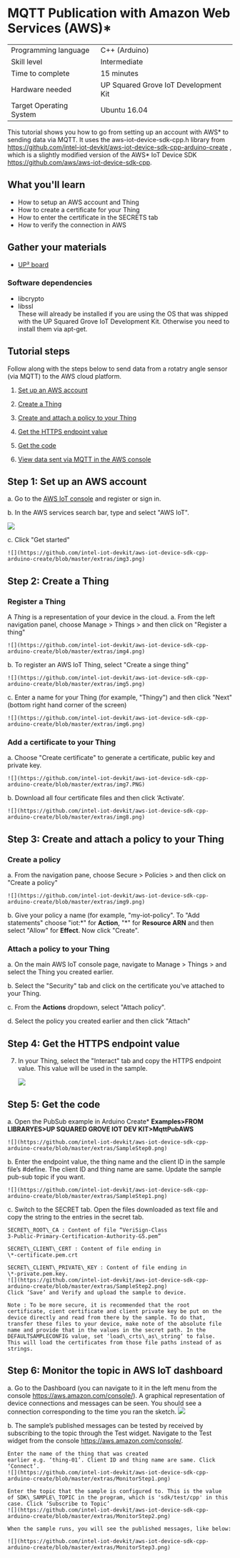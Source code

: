 # MQTT Publication with Amazon Web Services (AWS)\*
<table>
	<tr>
		<td>Programming language</td>
		<td>C++ (Arduino)</td>
	</tr>
	<tr>
		<td>Skill level</td>
		<td>Intermediate</td>
	</tr>
	<tr>
		<td>Time to complete</td>
		<td>15 minutes</td>
	</tr>
	<tr>
		<td>Hardware needed</td>
		<td>UP Squared Grove IoT Development Kit</td>
	</tr>
	<tr>
		<td>Target Operating System</td>
		<td>Ubuntu 16.04</td>
	</tr>
</table>

This tutorial shows you how to go from setting up an account with AWS\* to sending data via MQTT.  It uses the aws-iot-device-sdk-cpp.h library from https://github.com/intel-iot-devkit/aws-iot-device-sdk-cpp-arduino-create , which is a slightly modified version of the AWS\* IoT Device SDK https://github.com/aws/aws-iot-device-sdk-cpp.  

## What you'll learn
* How to setup an AWS account and Thing
* How to create a certificate for your Thing
* How to enter the certificate in the SECRETS tab 
* How to verify the connection in AWS

## Gather your materials
* [UP² board](http://www.up-board.org/upsquared/) 

### Software dependencies
* libcrypto
* libssl  
These will already be installed if you are using the OS that was shipped with the UP Squared Grove IoT Development Kit.  Otherwise you need to install them via apt-get.

## Tutorial steps
Follow along with the steps below to send data from a rotatry angle sensor (via MQTT) to the AWS cloud platform.

1. [Set up an AWS account](readme.md#step-1-set-up-an-AWS-account)

2. [Create a Thing](readme.md#step-2-create-a-thing)

3. [Create and attach a policy to your Thing](readme.md#step-3-create-and-attach-a-policy-to-your-thing)

4. [Get the HTTPS endpoint value](readme.md#step-4-get-the-https-endpoint-value)

5. [Get the code](readme.md#step-5-get-the-code)

6. [View data sent via MQTT in the AWS console](readme.md#step-6-monitor-the-topic-in-AWS-IoT-dashboard)

## Step 1: Set up an AWS account

a.  Go to the [AWS IoT console](https://aws.amazon.com/console/) and register or sign in.

b.  In the AWS services search bar, type and select "AWS IoT".

   ![](https://github.com/intel-iot-devkit/aws-iot-device-sdk-cpp-arduino-create/blob/master/extras/img2.png)
    
c.  Click "Get started"
    
    ![](https://github.com/intel-iot-devkit/aws-iot-device-sdk-cpp-arduino-create/blob/master/extras/img3.png)
    
## Step 2: Create a Thing
### Register a Thing
A *Thing* is a representation of your device in the cloud.
a.  From  the left navigation panel, choose Manage &gt; Things &gt; and then click on "Register a
    thing"
    
    ![](https://github.com/intel-iot-devkit/aws-iot-device-sdk-cpp-arduino-create/blob/master/extras/img4.png)

b.  To register an AWS IoT Thing, select "Create a singe thing" 

    ![](https://github.com/intel-iot-devkit/aws-iot-device-sdk-cpp-arduino-create/blob/master/extras/img5.png)

c.  Enter a name for your Thing (for example, "Thingy") and then click "Next" (bottom right hand corner of the screen)

    ![](https://github.com/intel-iot-devkit/aws-iot-device-sdk-cpp-arduino-create/blob/master/extras/img6.png)
### Add a certificate to your Thing    
a.  Choose "Create certificate" to generate a certificate, public key and private key.
    
    ![](https://github.com/intel-iot-devkit/aws-iot-device-sdk-cpp-arduino-create/blob/master/extras/img7.PNG)

b. Download all four certificate files and then click ‘Activate’. 

    ![](https://github.com/intel-iot-devkit/aws-iot-device-sdk-cpp-arduino-create/blob/master/extras/img8.png)
    
## Step 3: Create and attach a policy to your Thing
### Create a policy
a. From the navigation pane, choose Secure &gt; Policies &gt; and then click on "Create a policy"

    ![](https://github.com/intel-iot-devkit/aws-iot-device-sdk-cpp-arduino-create/blob/master/extras/img9.png)

b. Give your policy a name (for example, "my-iot-policy". To "Add statements" choose "iot:\*" for **Action**, "\*" for **Resource ARN** and then select "Allow" for **Effect**. Now click "Create".

### Attach a policy to your Thing

a. On the main AWS IoT console page, navigate to Manage &gt; Things &gt; and select the Thing you created earlier.

b. Select the "Security" tab and click on the certificate you've attached to your Thing.

c. From the **Actions** dropdown, select "Attach policy".

d. Select the policy you created earlier and then click "Attach"

## Step 4: Get the HTTPS endpoint value

7.  In your Thing, select the "Interact" tab and copy the HTTPS endpoint value. This value
    will be used in the sample.

    ![](https://github.com/intel-iot-devkit/aws-iot-device-sdk-cpp-arduino-create/blob/master/extras/Step11.png)

## Step 5: Get the code

a.  Open the PubSub example in Arduino Create\* **Examples>FROM LIBRARYES>UP SQUARED GROVE IOT DEV KIT>MqttPubAWS**

    ![](https://github.com/intel-iot-devkit/aws-iot-device-sdk-cpp-arduino-create/blob/master/extras/SampleStep0.png)

b.  Enter the endpoint value, the thing name and the client ID in the
    sample file’s \#define. The client ID and thing name are same.
    Update the sample pub-sub topic if you want.

    ![](https://github.com/intel-iot-devkit/aws-iot-device-sdk-cpp-arduino-create/blob/master/extras/SampleStep1.png)

c.  Switch to the SECRET tab. Open the files downloaded as text file and
    copy the string to the entries in the secret tab.

    SECRET\_ROOT\_CA : Content of file “VeriSign-Class
    3-Public-Primary-Certification-Authority-G5.pem”

    SECRET\_CLIENT\_CERT : Content of file ending in
    \*-certificate.pem.crt

    SECRET\_CLIENT\_PRIVATE\_KEY : Content of file ending in
    \*-private.pem.key.
    ![](https://github.com/intel-iot-devkit/aws-iot-device-sdk-cpp-arduino-create/blob/master/extras/SampleStep2.png)
    Click ‘Save’ and Verify and upload the sample to device.

    Note : To be more secure, it is recommended that the root
    certificate, cient certificate and client private key be put on the
    device directly and read from there by the sample. To do that,
    transfer these files to your device, make note of the absolute file
    name and provide that in the values in the secret path. In the
    DEFAULTSAMPLECONFIG value, set ‘load\_crts\_as\_string’ to false.
    This will load the certificates from those file paths instead of as
    strings.

## Step 6: Monitor the topic in AWS IoT dashboard

a.  Go to the Dashboard (you can navigate to it in the left menu from the console https://aws.amazon.com/console/). A graphical representation of device connections and messages can be seen.  You should see a connection corresponding to the time you ran the sketch.
    ![](https://github.com/intel-iot-devkit/aws-iot-device-sdk-cpp-arduino-create/blob/master/extras/Dashboard.png)

b.  The sample’s published messages can be tested by received by
    subscribing to the topic through the Test widget.  Navigate to the Test widget from the console https://aws.amazon.com/console/.

    Enter the name of the thing that was created
    earlier e.g. ‘thing-01’. Client ID and thing name are same. Click
    ‘Connect’.
    ![](https://github.com/intel-iot-devkit/aws-iot-device-sdk-cpp-arduino-create/blob/master/extras/MonitorStep1.png)
    
    Enter the topic that the sample is configured to. This is the value
    of SDK\_SAMPLE\_TOPIC in the program, which is 'sdk/test/cpp' in this case. Click ‘Subscribe to Topic’
    ![](https://github.com/intel-iot-devkit/aws-iot-device-sdk-cpp-arduino-create/blob/master/extras/MonitorStep2.png)
    
    When the sample runs, you will see the published messages, like below:

    ![](https://github.com/intel-iot-devkit/aws-iot-device-sdk-cpp-arduino-create/blob/master/extras/MonitorStep3.png)


